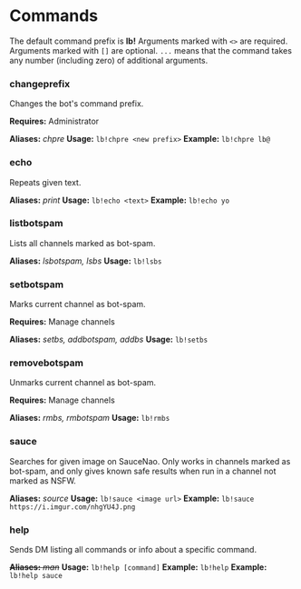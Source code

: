 # Commands

The default command prefix is **lb!**
Arguments marked with `<>` are required.
Arguments marked with `[]` are optional.
`...` means that the command takes any number (including zero) of additional arguments.

### changeprefix
Changes the bot's command prefix.

**Requires:** Administrator

**Aliases:** *chpre*
**Usage:** `lb!chpre <new prefix>`
**Example:** `lb!chpre lb@` 

### echo
Repeats given text.

**Aliases:** *print*
**Usage:** `lb!echo <text>`
**Example:** `lb!echo yo`

### listbotspam
Lists all channels marked as bot-spam.

**Aliases:** *lsbotspam, lsbs*
**Usage:** `lb!lsbs`

### setbotspam
Marks current channel as bot-spam.

**Requires:** Manage channels

**Aliases:** *setbs, addbotspam, addbs*
**Usage:** `lb!setbs`

### removebotspam
Unmarks current channel as bot-spam.

**Requires:** Manage channels

**Aliases:** *rmbs, rmbotspam*
**Usage:** `lb!rmbs`

### sauce
Searches for given image on SauceNao. Only works in channels marked as bot-spam, and only gives known safe results when run in a channel not marked as NSFW.

**Aliases:** *source*
**Usage:** `lb!sauce <image url>`
**Example:** `lb!sauce https://i.imgur.com/nhgYU4J.png`

### help
Sends DM listing all commands or info about a specific command.

~~**Aliases:** *man*~~
**Usage:** `lb!help [command]`
**Example:** `lb!help`
**Example:** `lb!help sauce`